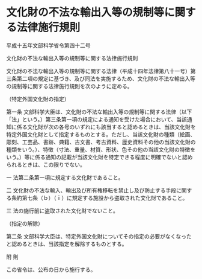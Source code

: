 # 文化財の不法な輸出入等の規制等に関する法律施行規則

平成十五年文部科学省令第四十二号

文化財の不法な輸出入等の規制等に関する法律施行規則

文化財の不法な輸出入等の規制等に関する法律（平成十四年法律第八十一号）第三条第二項の規定に基づき、及び同法を実施するため、文化財の不法な輸出入等の規制等に関する法律施行規則を次のように定める。

（特定外国文化財の指定）

第一条 文部科学大臣は、文化財の不法な輸出入等の規制等に関する法律（以下「法」という。）第三条第一項の規定による通知を受けた場合において、当該通知に係る文化財が次の各号のいずれにも該当すると認めるときは、当該文化財を特定外国文化財として指定するものとする。ただし、当該文化財の種類（絵画、彫刻、工芸品、書跡、典籍、古文書、考古資料、歴史資料その他の当該文化財の種類をいう。）、特徴（寸法、重量、材質、形状、色その他の当該文化財の特徴をいう。）等に係る通知の記載が当該文化財を特定できる程度に明確でないと認められるときは、この限りでない。

一 法第二条第一項に規定する文化財であること。

二 文化財の不法な輸入、輸出及び所有権移転を禁止し及び防止する手段に関する条約第七条（ｂ）（ｉ）に規定する施設から盗取された文化財であること。

三 法の施行前に盗取された文化財でないこと。

（指定の解除）

第二条 文部科学大臣は、特定外国文化財についてその指定の必要がなくなったと認めるときは、当該指定を解除するものとする。

附 則

この省令は、公布の日から施行する。
